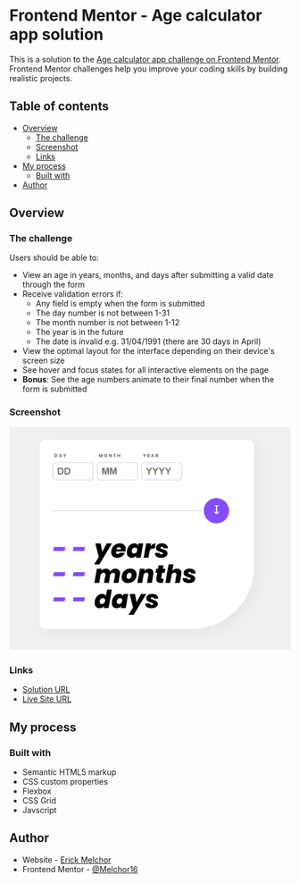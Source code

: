 # Frontend Mentor - Age calculator app solution

This is a solution to the [Age calculator app challenge on Frontend Mentor](https://www.frontendmentor.io/challenges/age-calculator-app-dF9DFFpj-Q). Frontend Mentor challenges help you improve your coding skills by building realistic projects. 

## Table of contents

- [Overview](#overview)
  - [The challenge](#the-challenge)
  - [Screenshot](#screenshot)
  - [Links](#links)
- [My process](#my-process)
  - [Built with](#built-with)
- [Author](#author)



## Overview

### The challenge

Users should be able to:

- View an age in years, months, and days after submitting a valid date through the form
- Receive validation errors if:
  - Any field is empty when the form is submitted
  - The day number is not between 1-31
  - The month number is not between 1-12
  - The year is in the future
  - The date is invalid e.g. 31/04/1991 (there are 30 days in April)
- View the optimal layout for the interface depending on their device's screen size
- See hover and focus states for all interactive elements on the page
- **Bonus**: See the age numbers animate to their final number when the form is submitted

### Screenshot

![](./ss.png)

### Links

- [Solution URL](https://github.com/jdiabi/age-calculator-app)
- [Live Site URL](https://jdiabi.github.io/age-calculator-app/)

## My process

### Built with

- Semantic HTML5 markup
- CSS custom properties
- Flexbox
- CSS Grid
- Javscript

## Author

- Website - [Erick Melchor](https://github.com/jdiabi)
- Frontend Mentor - [@Melchor16](https://www.frontendmentor.io/profile/jdiabi)